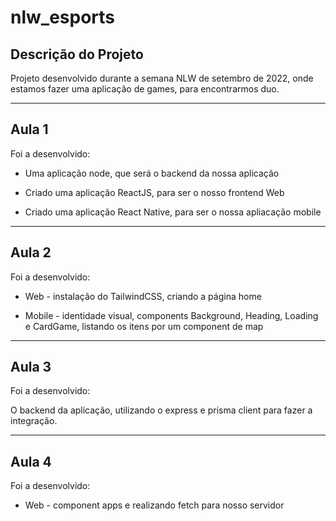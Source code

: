 # nlw_esports

## Descrição do Projeto
Projeto desenvolvido durante a semana NLW de setembro de  2022, onde estamos fazer uma aplicação de games, para encontrarmos duo.

---

## Aula 1
Foi a desenvolvido:

- Uma aplicação node, que será o backend da nossa aplicação

- Criado uma aplicação ReactJS, para ser o nosso frontend Web

- Criado uma aplicação React Native, para ser o nossa apliacação mobile

---


## Aula 2

Foi a desenvolvido:

- Web - instalação do TailwindCSS, criando a página home

- Mobile - identidade visual, components Background,  Heading, Loading e CardGame, listando os itens por um component de map

---
## Aula 3
Foi a desenvolvido:

O backend da aplicação, utilizando o express e prisma client para fazer a integração.

---
## Aula 4
Foi a desenvolvido:

 - Web - component apps e realizando fetch para nosso servidor

 
